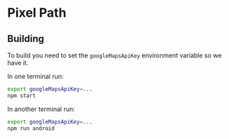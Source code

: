 # Pixel Path

## Building
To build you need to set the `googleMapsApiKey` environment variable so we have it.

In one terminal run:
```sh
export googleMapsApiKey=...
npm start
```

In another terminal run:
```sh
export googleMapsApiKey=...
npm run android
```

